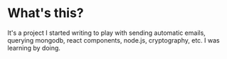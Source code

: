 # What's this?

It's a project I started writing to play with sending automatic emails, querying mongodb, react components, node.js, cryptography, etc. I was learning by doing. 
